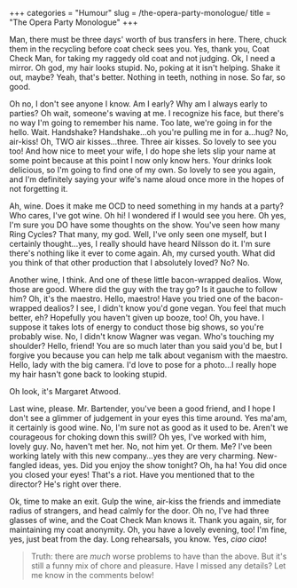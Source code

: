 +++
categories = "Humour"
slug = /the-opera-party-monologue/
title = "The Opera Party Monologue"
+++

Man, there must be three days' worth of bus transfers in here. There, chuck them in the recycling before coat check sees you. Yes, thank you, Coat Check Man, for taking my raggedy old coat and not judging. Ok, I need a mirror. Oh god, my hair looks stupid. No, poking at it isn't helping. Shake it out, maybe? Yeah, that's better. Nothing in teeth, nothing in nose. So far, so good.

Oh no, I don't see anyone I know. Am I early? Why am I always early to parties? Oh wait, someone's waving at me. I recognize his face, but there's no way I'm going to remember his name. Too late, we're going in for the hello. Wait. Handshake? Handshake...oh you're pulling me in for a...hug? No, air-kiss! Oh, TWO air kisses...three. Three air kisses. So lovely to see you too! And how nice to meet your wife, I do hope she lets slip your name at some point because at this point I now only know hers. Your drinks look delicious, so I'm going to find one of my own. So lovely to see you again, and I'm definitely saying your wife's name aloud once more in the hopes of not forgetting it.

Ah, wine. Does it make me OCD to need something in my hands at a party? Who cares, I've got wine. Oh hi! I wondered if I would see you here. Oh yes, I'm sure you DO have some thoughts on the show. You've seen how many Ring Cycles? That many, my god. Well, I've only seen one myself, but I certainly thought...yes, I really should have heard Nilsson do it. I'm sure there's nothing like it ever to come again. Ah, my cursed youth. What did you think of that other production that I absolutely loved? No? No.

Another wine, I think. And one of these little bacon-wrapped dealios. Wow, those are good. Where did the guy with the tray go? Is it gauche to follow him? Oh, it's the maestro. Hello, maestro! Have you tried one of the bacon-wrapped dealios? I see, I didn't know you'd gone vegan. You feel that much better, eh? Hopefully you haven't given up booze, too! Oh, you have. I suppose it takes lots of energy to conduct those big shows, so you're probably wise. No, I didn't know Wagner was vegan. Who's touching my shoulder? Hello, friend! You are so much later than you said you'd be, but I forgive you because you can help me talk about veganism with the maestro. Hello, lady with the big camera. I'd love to pose for a photo...I really hope my hair hasn't gone back to looking stupid.

Oh look, it's Margaret Atwood.

Last wine, please. Mr. Bartender, you've been a good friend, and I hope I don't see a glimmer of judgement in your eyes this time around. Yes ma'am, it certainly is good wine. No, I'm sure not as good as it used to be. Aren't we courageous for choking down this swill? Oh yes, I've worked with him, lovely guy. No, haven't met her. No, not him yet. Or them. Me? I've been working lately with this new company...yes they are very charming. New-fangled ideas, yes. Did you enjoy the show tonight? Oh, ha ha! You did once you closed your eyes! That's a riot. Have you mentioned that to the director? He's right over there.

Ok, time to make an exit. Gulp the wine, air-kiss the friends and immediate radius of strangers, and head calmly for the door. Oh no, I've had three glasses of wine, and the Coat Check Man knows it. Thank you again, sir, for maintaining my coat anonymity. Oh, you have a lovely evening, too! I'm fine, yes, just beat from the day. Long rehearsals, you know. Yes, *ciao ciao*!

> Truth: there are *much* worse problems to have than the above. But it's still a funny mix of chore and pleasure. Have I missed any details? Let me know in the comments below!
